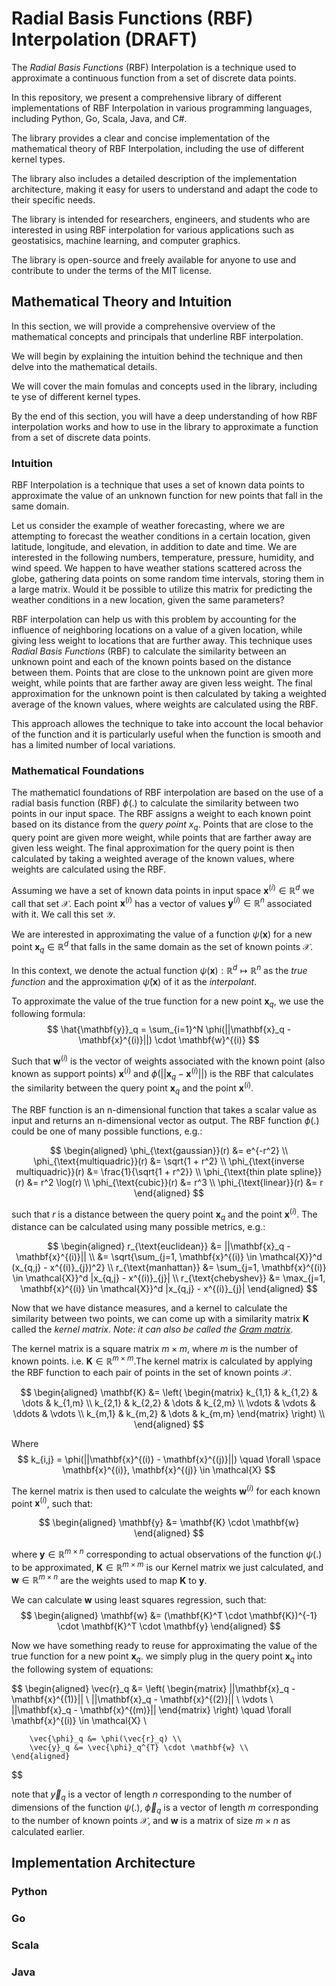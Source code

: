 # Radial Basis Functions (RBF) Interpolation (DRAFT)
The _Radial Basis Functions_ (RBF) Interpolation is a technique used to approximate a continuous function from a set of discrete data points.

In this repository, we present a comprehensive library of different implementations of RBF Interpolation in various programming languages, including Python, Go, Scala, Java, and C#.

The library provides a clear and concise implementation of the mathematical theory of RBF Interpolation, including the use of different kernel types.

The library also includes a detailed description of the implementation architecture, making it easy for users to understand and adapt the code to their specific needs.

The library is intended for researchers, engineers, and students who are interested in using RBF interpolation for various applications such as geostatisics, machine learning, and computer graphics.

The library is open-source and freely available for anyone to use and contribute to under the terms of the MIT license.

## Mathematical Theory and Intuition

In this section, we will provide a comprehensive overview of the mathematical concepts and principals that underline RBF interpolation.

We will begin by explaining the intuition behind the technique and then delve into the mathematical details.

We will cover the main fomulas and concepts used in the library, including te yse of different kernel types.

By the end of this section, you will have a deep understanding of how RBF interpolation works and how to use in the library to approximate a function from a set of discrete data points.

### Intuition
RBF Interpolation is a technique that uses a set of known data points to approximate the value of an unknown function for new points that fall in the same domain. 

Let us consider the example of weather forecasting, where we are attempting to forecast the weather conditions in a certain location, given latitude, longitude, and elevation, in addition to date and time. We are interested in the following numbers, temperature, pressure, humidity, and wind speed. We happen to have weather stations scattered across the globe, gathering data points on some random time intervals, storing them in a large matrix. Would it be possible to utilize this matrix for predicting the weather conditions in a new location, given the same parameters?

RBF interpolation can help us with this problem by accounting for the influence of neighboring locations on a value of a given location, while giving less weight to locations that are further away. This technique uses _Radial Basis Functions_ (RBF) to calculate the similarity between an unknown point and each of the known points based on the distance between them. Points that are close to the unknown point are given more weight, while points that are farther away are given less weight. The final approximation for the unknown point is then calculated by taking a weighted average of the known values, where weights are calculated using the RBF.

This approach allowes the technique to take into account the local behavior of the function and it is particularly useful when the function is smooth and has a limited number of local variations.


### Mathematical Foundations
The mathematicl foundations of RBF interpolation are based on the use of a radial basis function (RBF) $\phi(.)$ to calculate the similarity between two points in our input space. 
The RBF assigns a weight to each known point based on its distance from the _query point_ $x_q$. 
Points that are close to the query point are given more weight, while points that are farther away are given less weight. The final approximation for the query point is then calculated by taking a weighted average of the known values, where weights are calculated using the RBF.

Assuming we have a set of known data points in input space $\mathbf{x}^{(i)} \in \mathbb{R}^d$ we call that set $\mathcal{X}$. Each point $\mathbf{x}^{(i)}$ has a vector of values $\mathbf{y}^{(i)} \in \mathbb{R}^n$ associated with it. We call this set $\mathcal{Y}$.

We are interested in approximating the value of a function $\psi(\mathbf{x})$ for a new point $\mathbf{x}_q \in \mathbb{R}^d$ that falls in the same domain as the set of known points $\mathcal{X}$.

In this context, we denote the actual function $\psi(\mathbf{x}) : \mathbb{R}^d \mapsto \mathbb{R}^n$ as the _true function_ and the approximation $\hat{\psi}(\mathbf{x})$ of it as the _interpolant_.

To approximate the value of the true function for a new point $\mathbf{x}_q$, we use the following formula:
$$
    \hat{\mathbf{y}}_q = \sum_{i=1}^N \phi(||\mathbf{x}_q - \mathbf{x}^{(i)}||) \cdot \mathbf{w}^{(i)}
$$

Such that $\mathbf{w}^{(i)}$ is the vector of weights associated with the known point (also known as support points) $\mathbf{x}^{(i)}$ and $\phi(||\mathbf{x}_q - \mathbf{x}^{(i)}||)$ is the RBF that calculates the similarity between the query point $\mathbf{x}_q$ and the point $\mathbf{x}^{(i)}$.

The RBF function is an n-dimensional function that takes a scalar value as input and returns an n-dimensional vector as output. The RBF function $\phi(.)$ could be one of many possible functions, e.g.:

$$
    \begin{aligned}
        \phi_{\text{gaussian}}(r) &= e^{-r^2} \\
        \phi_{\text{multiquadric}}(r) &= \sqrt{1 + r^2} \\
        \phi_{\text{inverse multiquadric}}(r) &= \frac{1}{\sqrt{1 + r^2}} \\
        \phi_{\text{thin plate spline}}(r) &= r^2 \log(r) \\
        \phi_{\text{cubic}}(r) &= r^3 \\
        \phi_{\text{linear}}(r) &= r
    \end{aligned}
$$

such that $r$ is a distance between the query point $\mathbf{x}_q$ and the point $\mathbf{x}^{(i)}$. The distance can be calculated using many possible metrics, e.g.:

$$
    \begin{aligned}
        r_{\text{euclidean}} &= ||\mathbf{x}_q - \mathbf{x}^{(i)}|| \\
        &= \sqrt{\sum_{j=1, \mathbf{x}^{(i)} \in \mathcal{X}}^d (x_{q,j} - x^{(i)}_{j})^2} \\
        r_{\text{manhattan}} &= \sum_{j=1, \mathbf{x}^{(i)} \in \mathcal{X}}^d |x_{q,j} - x^{(i)}_{j}| \\
        r_{\text{chebyshev}} &= \max_{j=1, \mathbf{x}^{(i)} \in \mathcal{X}}^d |x_{q,j} - x^{(i)}_{j}|
    \end{aligned}
$$

Now that we have distance measures, and a kernel to calculate the similarity between two points, we can come up with a similarity matrix $\mathbf{K}$ called the _kernel matrix_. _Note: it can also be called the <u>Gram matrix</u>._

The kernel matrix is a square matrix  $m \times m$, where $m$ is the number of known points. i.e. $\mathbf{K} \in \mathbb{R}^{m \times m }$.The kernel matrix is calculated by applying the RBF function to each pair of points in the set of known points $\mathcal{X}$.

$$
    \begin{aligned}
        \mathbf{K} &= \left( 
        \begin{matrix}
            k_{1,1} & k_{1,2} & \dots & k_{1,m} \\
            k_{2,1} & k_{2,2} & \dots & k_{2,m} \\
            \vdots & \vdots & \ddots & \vdots \\
            k_{m,1} & k_{m,2} & \dots & k_{m,m}
        \end{matrix}  
        \right) \\
    \end{aligned}
$$

Where 
$$
k_{i,j} = \phi(||\mathbf{x}^{(i)} - \mathbf{x}^{(j)}||) \quad \forall \space \mathbf{x}^{(i)}, \mathbf{x}^{(j)} \in \mathcal{X}
$$

The kernel matrix is then used to calculate the weights $\mathbf{w}^{(i)}$ for each known point $\mathbf{x}^{(i)}$, such that:

$$
    \begin{aligned}
        \mathbf{y} &= \mathbf{K} \cdot \mathbf{w} 
    \end{aligned}
$$

where $\mathbf{y} \in \mathbb{R}^{m \times n}$ corresponding to actual observations of the function $\psi(.)$ to be approximated, $\mathbf{K} \in \mathbb{R}^{m \times m}$ is our Kernel matrix we just calculated, and $\mathbf{w} \in \mathbb{R}^{m \times n}$ are the weights used to map $\mathbf{K}$ to $\mathbf{y}$. 

We can calculate $\mathbf{w}$ using least squares regression, such that:
$$
    \begin{aligned}
        \mathbf{w} &= (\mathbf{K}^T \cdot \mathbf{K})^{-1} \cdot \mathbf{K}^T \cdot \mathbf{y}
    \end{aligned}
$$

Now we have something ready to reuse for approximating the value of the true function for a new point $\mathbf{x}_q$. we simply plug in the query point $\mathbf{x}_q$ into the following system of equations:

$$
    \begin{aligned}
        \vec{r}_q &= \left(
        \begin{matrix}
            ||\mathbf{x}_q - \mathbf{x}^{(1)}|| \\
            ||\mathbf{x}_q - \mathbf{x}^{(2)}|| \\
            \vdots \\
            ||\mathbf{x}_q - \mathbf{x}^{(m)}||
        \end{matrix}
        \right) \quad \forall \mathbf{x}^{(i)} \in \mathcal{X} \\

        \vec{\phi}_q &= \phi(\vec{r}_q) \\
        \vec{y}_q &= \vec{\phi}_q^{T} \cdot \mathbf{w} \\
    \end{aligned}
$$

note that $\vec{y}_q$ is a vector of length $n$ corresponding to the number of dimensions of the function $\psi(.)$, $\vec{\phi}_q$ is a vector of length $m$ corresponding to the number of known points $\mathcal{X}$, and $\mathbf{w}$ is a matrix of size $m \times n$ as calculated earlier. 


## Implementation Architecture

### Python

### Go

### Scala

### Java
